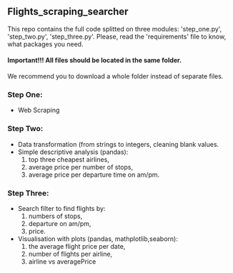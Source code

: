 ## Flights_scraping_searcher

This repo contains the full code splitted on three modules: 'step_one.py', 'step_two.py', 'step_three.py'.
Please, read the 'requirements' file to know, what packages you need.

#### Important!!! All files should be located in the same folder.
We recommend you to download a whole folder instead of separate files.

### Step One: 
* Web Scraping 

### Step Two: 
* Data transformation (from strings to integers, cleaning blank values.
* Simple descriptive analysis (pandas): 
  1. top three cheapest airlines, 
  1. average price per number of stops, 
  1. average price per departure time on am/pm.

### Step Three:
* Search filter to find flights by:
  1. numbers of stops,
  1. departure on am/pm,
  1. price.
* Visualisation with plots (pandas, mathplotlib,seaborn):
  1. the average flight price per date,
  1. number of flights per airline,
  1. airline vs averagePrice
